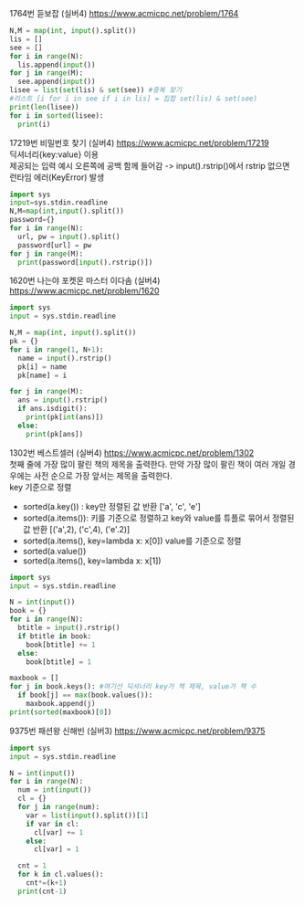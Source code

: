 
1764번 듣보잡 (실버4)
https://www.acmicpc.net/problem/1764
```python
N,M = map(int, input().split())
lis = []
see = []
for i in range(N):
  lis.append(input())
for j in range(M):
  see.append(input())
lisee = list(set(lis) & set(see)) #중복 찾기
#리스트 [i for i in see if i in lis] = 집합 set(lis) & set(see)
print(len(lisee))
for i in sorted(lisee):
  print(i)
```



17219번 비밀번호 찾기 (실버4)
https://www.acmicpc.net/problem/17219  
딕셔너리{key:value} 이용  
제공되는 입력 예시 오른쪽에 공백 함께 들어감 -> input().rstrip()에서 rstrip 없으면 런타임 에러(KeyError) 발생
```python
import sys
input=sys.stdin.readline
N,M=map(int,input().split())
password={}
for i in range(N):
  url, pw = input().split()
  password[url] = pw
for j in range(M):
  print(password[input().rstrip()])
```



1620번 나는야 포켓몬 마스터 이다솜 (실버4)
https://www.acmicpc.net/problem/1620
```python
import sys
input = sys.stdin.readline

N,M = map(int, input().split())
pk = {}
for i in range(1, N+1):
  name = input().rstrip()
  pk[i] = name
  pk[name] = i

for j in range(M):
  ans = input().rstrip()
  if ans.isdigit():
    print(pk[int(ans)])
  else:
    print(pk[ans])
```



1302번 베스트셀러 (실버4)
https://www.acmicpc.net/problem/1302  
첫째 줄에 가장 많이 팔린 책의 제목을 출력한다. 만약 가장 많이 팔린 책이 여러 개일 경우에는 사전 순으로 가장 앞서는 제목을 출력한다.  
key 기준으로 정렬  
  - sorted(a.key()) : key만 정렬된 값 반환  ['a', 'c', 'e']  
  - sorted(a.items()): 키를 기준으로 정렬하고 key와 value를 튜플로 묶어서 정렬된 값 반환  [('a',2), ('c',4), ('e'.2)]   
  - sorted(a.items(), key=lambda x: x[0])
value를 기준으로 정렬  
  - sorted(a.value())  
  - sorted(a.items(), key=lambda x: x[1])
```python
import sys
input = sys.stdin.readline

N = int(input())
book = {}
for i in range(N):
  btitle = input().rstrip()
  if btitle in book:
    book[btitle] += 1
  else:
    book[btitle] = 1

maxbook = []
for j in book.keys(): #여기선 딕셔너리 key가 책 제목, value가 책 수
  if book[j] == max(book.values()):
    maxbook.append(j)
print(sorted(maxbook)[0])
```



9375번 패션왕 신해빈 (실버3)
https://www.acmicpc.net/problem/9375
```python
import sys
input = sys.stdin.readline

N = int(input())
for i in range(N):
  num = int(input())
  cl = {}
  for j in range(num):
    var = list(input().split())[1]
    if var in cl:
      cl[var] += 1
    else:
      cl[var] = 1

  cnt = 1
  for k in cl.values():
    cnt*=(k+1)
  print(cnt-1)
```



```python

```



```python

```



```python

```



```python

```